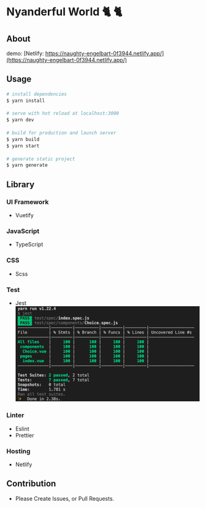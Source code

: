 # Nyanderful World 🐈 🐈

## About

demo: [Netlify: https://naughty-engelbart-0f3944.netlify.app/](https://naughty-engelbart-0f3944.netlify.app/)

## Usage

```bash
# install dependencies
$ yarn install

# serve with hot reload at localhost:3000
$ yarn dev

# build for production and launch server
$ yarn build
$ yarn start

# generate static project
$ yarn generate
```

## Library

### UI Framework

- Vuetify

### JavaScript

- TypeScript

### CSS

- Scss

### Test

- Jest
  ![Result](test-result.jpg)

### Linter

- Eslint
- Prettier

### Hosting

- Netlify

## Contribution

- Please Create Issues, or Pull Requests.
